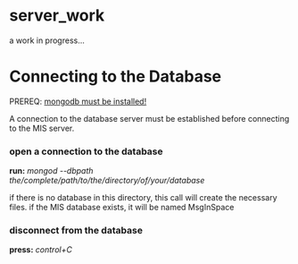 # server_work
a work in progress...

# Connecting to the Database
PREREQ: [mongodb must be installed!](https://docs.mongodb.org/manual/tutorial/install-mongodb-on-os-x/)

A connection to the database server must be established before connecting to the MIS server.

### open a connection to the database

**run:** _mongod --dbpath the/complete/path/to/the/directory/of/your/database_

if there is no database in this directory, this call will create the necessary files.
if the MIS database exists, it will be named MsgInSpace

### disconnect from the database
**press:** _control+C_
